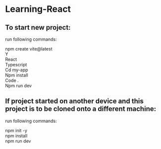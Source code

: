 # Learning-React

## To start new project:

run following commands:

npm create vite@latest <br>
Y <br>
React <br>
Typescript <br>
Cd my-app <br>
Npm install <br>
Code . <br>
Npm run dev


## If project started on another device and this project is to be cloned onto a different machine: 

run following commands:

npm init -y <br>
npm install <br>
npm run dev